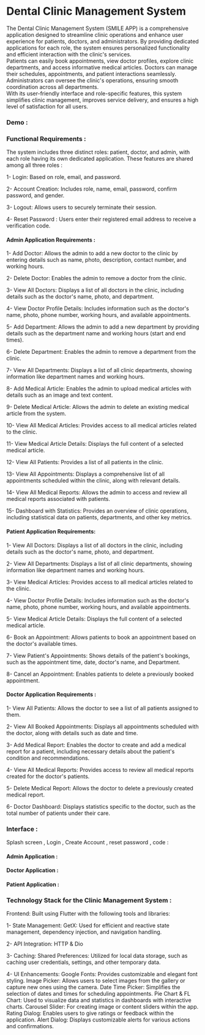 # Dental Clinic Management System
The Dental Clinic Management System (SMILE APP) is a comprehensive application designed to streamline clinic operations and enhance user experience for patients, doctors, and administrators. By providing dedicated applications for each role, the system ensures personalized functionality and efficient interaction with the clinic's services.  
Patients can easily book appointments, view doctor profiles, explore clinic departments, and access informative medical articles. Doctors can manage their schedules, appointments, and patient interactions seamlessly. Administrators can oversee the clinic's operations, ensuring smooth coordination across all departments.  
With its user-friendly interface and role-specific features, this system simplifies clinic management, improves service delivery, and ensures a high level of satisfaction for all users.

### Demo : 


### Functional Requirements :

The system includes three distinct roles: patient, doctor, and admin, with each role having its own dedicated application.
These features are shared among all three roles :

1- Login: Based on role, email, and password.

2- Account Creation: Includes role, name, email, password, confirm password, and gender.

3- Logout: Allows users to securely terminate their session.

4- Reset Password :
Users enter their registered email address to receive a verification code.

#### Admin Application Requirements :

1- Add Doctor:
Allows the admin to add a new doctor to the clinic by entering details such as name, photo, description, contact number, and working hours.

2- Delete Doctor:
Enables the admin to remove a doctor from the clinic.

3- View All Doctors:
Displays a list of all doctors in the clinic, including details such as the doctor's name, photo, and department.

4- View Doctor Profile Details:
Includes information such as the doctor's name, photo, phone number, working hours, and available appointments.

5- Add Department:
Allows the admin to add a new department by providing details such as the department name and working hours (start and end times).

6- Delete Department:
Enables the admin to remove a department from the clinic.

7- View All Departments:
Displays a list of all clinic departments, showing information like department names and working hours.

8- Add Medical Article:
Enables the admin to upload medical articles with details such as an image and text content.

9- Delete Medical Article:
Allows the admin to delete an existing medical article from the system.

10- View All Medical Articles:
Provides access to all medical articles related to the clinic.

11- View Medical Article Details:
Displays the full content of a selected medical article.

12- View All Patients:
Provides a list of all patients in the clinic.

13- View All Appointments:
Displays a comprehensive list of all appointments scheduled within the clinic, along with relevant details.

14- View All Medical Reports:
Allows the admin to access and review all medical reports associated with patients.

15- Dashboard with Statistics:
Provides an overview of clinic operations, including statistical data on patients, departments, and other key metrics.


#### Patient Application Requirements:

1- View All Doctors:
Displays a list of all doctors in the clinic, including details such as the doctor's name, photo, and department.

2- View All Departments:
Displays a list of all clinic departments, showing information like department names and working hours.

3- View Medical Articles:
Provides access to all medical articles related to the clinic.

4- View Doctor Profile Details:
Includes information such as the doctor's name, photo, phone number, working hours, and available appointments.

5- View Medical Article Details:
Displays the full content of a selected medical article.

6- Book an Appointment:
Allows patients to book an appointment based on the doctor's available times.

7- View Patient's Appointments:
Shows details of the patient's bookings, such as the appointment time, date, doctor's name, and Department.

8- Cancel an Appointment:
Enables patients to delete a previously booked appointment.


#### Doctor Application Requirements :

1- View All Patients:
Allows the doctor to see a list of all patients assigned to them.

2- View All Booked Appointments:
Displays all appointments scheduled with the doctor, along with details such as date and time.

3- Add Medical Report:
Enables the doctor to create and add a medical report for a patient, including necessary details about the patient's condition and recommendations.

4- View All Medical Reports:
Provides access to review all medical reports created for the doctor's patients.

5- Delete Medical Report:
Allows the doctor to delete a previously created medical report.

6- Doctor Dashboard:
Displays statistics specific to the doctor, such as the total number of patients under their care.



### Interface :

Splash screen , Login , Create Account , reset password , code :

#### Admin Application :

#### Doctor Application :

#### Patient Application :


### Technology Stack for the Clinic Management System :

Frontend: Built using Flutter with the following tools and libraries:

1- State Management:
GetX: Used for efficient and reactive state management, dependency injection, and navigation handling.

2- API Integration:
HTTP & Dio

3- Caching:
Shared Preferences: Utilized for local data storage, such as caching user credentials, settings, and other temporary data.

4- UI Enhancements:
Google Fonts: Provides customizable and elegant font styling.
Image Picker: Allows users to select images from the gallery or capture new ones using the camera.
Date Time Picker: Simplifies the selection of dates and times for scheduling appointments.
Pie Chart & FL Chart: Used to visualize data and statistics in dashboards with interactive charts.
Carousel Slider: For creating image or content sliders within the app.
Rating Dialog: Enables users to give ratings or feedback within the application.
Alert Dialog: Displays customizable alerts for various actions and confirmations.
 


